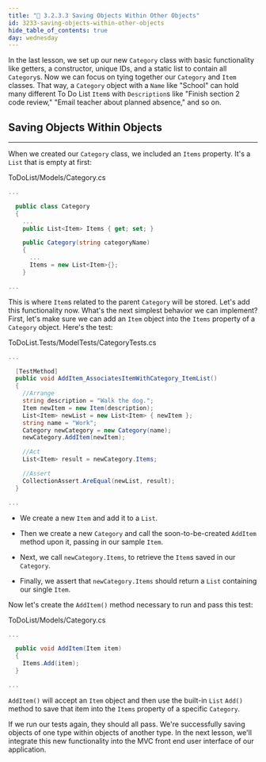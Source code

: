 ```yaml
---
title: "📓 3.2.3.3 Saving Objects Within Other Objects"
id: 3233-saving-objects-within-other-objects
hide_table_of_contents: true
day: wednesday
---
```


In the last lesson, we set up our new `Category` class with basic functionality like getters, a constructor, unique IDs, and a static list to contain all `Category`s. Now we can focus on tying together our `Category` and `Item` classes. That way, a `Category` object with a `Name` like "School" can hold many different To Do List `Item`s with `Description`s like "Finish section 2 code review," "Email teacher about planned absence," and so on.

## Saving Objects Within Objects
---

When we created our `Category` class, we included an `Items` property. It's a `List` that is empty at first:

<div class="filename">ToDoList/Models/Category.cs</div>

```csharp
...

  public class Category
  {
    ...
    public List<Item> Items { get; set; }

    public Category(string categoryName)
    {
      ...
      Items = new List<Item>{};
    }

...
```

This is where `Item`s related to the parent `Category` will be stored. Let's add this functionality now. What's the next simplest behavior we can implement? First, let's make sure we can add an `Item` object into the `Items` property of a `Category` object. Here's the test:

<div class="filename">ToDoList.Tests/ModelTests/CategoryTests.cs</div>

```csharp
...

  [TestMethod]
  public void AddItem_AssociatesItemWithCategory_ItemList()
  {
    //Arrange
    string description = "Walk the dog.";
    Item newItem = new Item(description);
    List<Item> newList = new List<Item> { newItem };
    string name = "Work";
    Category newCategory = new Category(name);
    newCategory.AddItem(newItem);

    //Act
    List<Item> result = newCategory.Items;

    //Assert
    CollectionAssert.AreEqual(newList, result);
  }

...
```

* We create a new `Item` and add it to a `List`.

* Then we create a new `Category` and call the soon-to-be-created `AddItem` method upon it, passing in our sample `Item`.

* Next, we call `newCategory.Items`, to retrieve the `Item`s saved in our `Category`.

* Finally, we assert that `newCategory.Items` should return a `List` containing our single `Item`.

Now let's create the `AddItem()` method necessary to run and pass this test:

<div class="filename">ToDoList/Models/Category.cs</div>

```csharp
...

  public void AddItem(Item item)
  {
    Items.Add(item);
  }

...
```

`AddItem()` will accept an `Item` object and then use the built-in `List` `Add()` method to save that item into the `Items` property of a specific `Category`.

If we run our tests again, they should all pass. We're successfully saving objects of one type within objects of another type. In the next lesson, we'll integrate this new functionality into the MVC front end user interface of our application.
